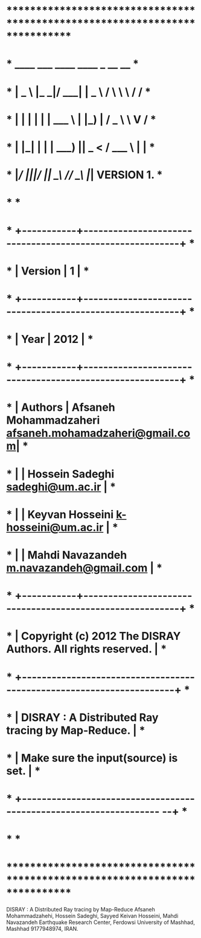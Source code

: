  
# ***************************************************************************
# *              ____   ___  ____   ____       _   __   __                  *
# *             |  _ \ |_ _|/ ___| |  _ \     / \  \ \ / /                  *
# *             | | | | | | \___ \ | |_) |   / _ \  \ V /                   *
# *             | |_| | | |  ___) ||  _ <   / ___ \  | |                    *
# *             |____/ |___||____/ |_| \_\ /_/   \_\ |_|   VERSION 1.       *
# *                                                                         *
# * +-----------+---------------------------------------------------------+ *
# * |  Version  | 1                                                       | *
# * +-----------+---------------------------------------------------------+ *
# * |  Year     | 2012                                                    | *
# * +-----------+---------------------------------------------------------+ *
# * | Authors   | Afsaneh Mohammadzaheri <afsaneh.mohamadzaheri@gmail.com>| *
# * |           | Hossein Sadeghi <sadeghi@um.ac.ir>                      | *
# * |           | Keyvan Hosseini <k-hosseini@um.ac.ir>                   | *
# * |           | Mahdi Navazandeh <m.navazandeh@gmail.com>               | *
# * +-----------+---------------------------------------------------------+ *
# * |  Copyright (c) 2012 The DISRAY Authors. All rights reserved.        | *
# * +---------------------------------------------------------------------+ *
# * |  DISRAY : A Distributed Ray tracing by Map-Reduce.                  | *
# * |  Make sure the input(source) is set.                                | *
# * +------------------------------------------------------------------ --+ *
# *                                                                         *
# ***************************************************************************


DISRAY : A Distributed Ray tracing by Map-Reduce 
Afsaneh Mohammadzahehi, Hossein Sadeghi, Sayyed Keivan Hosseini, Mahdi Navazandeh
Earthquake Research Center, Ferdowsi University of Mashhad, Mashhad 9177948974, IRAN.

